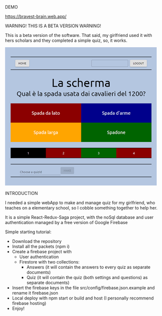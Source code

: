 DEMO

https://bravest-brain.web.app/

WARNING! THIS IS A BETA VERSION WARNING!

This is a beta version of the software. That said, my girlfriend used it with hers scholars and they completed a simple quiz, so, it works.

![Screen02](readmeAssets/Screen02.png)

INTRODUCTION

I needed a simple webApp to make and manage quiz for my girlfriend, who teaches on a elementary school, so I cobble something together to help her.

It is a simple React-Redux-Saga project, with the noSql database and user authentication managed by a free version of Google Firebase

Simple starting tutorial:

- Download the repository
- Install all the packets (npm i)
- Create a firebase project with
  - User authentication
  - Firestore with two collections:
    - Answers (it will contain the answers to every quiz as separate documents)
    - Quiz (it will contain the quiz (both settings and questions) as separate documents)
- Insert the firebase keys in the file src/config/firebase.json.example and rename it firebase.json
- Local deploy with npm start or build and host (I personally recommend firebase hosting)
- Enjoy!
